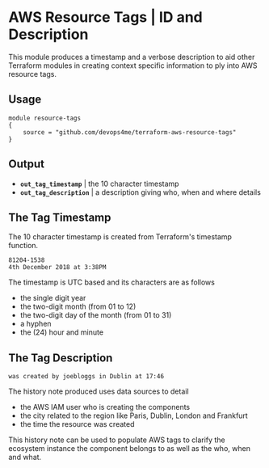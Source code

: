 
# AWS Resource Tags | ID and Description

This module produces a timestamp and a verbose description to aid other Terraform modules in creating context specific information to ply into AWS resource tags.

## Usage

```hcl
module resource-tags
{
    source = "github.com/devops4me/terraform-aws-resource-tags"
}
```


## Output

- **`out_tag_timestamp`** | the 10 character timestamp
- **`out_tag_description`** | a description giving who, when and where details


## The Tag Timestamp

The 10 character timestamp is created from Terraform's timestamp function.

    81204-1538
    4th December 2018 at 3:38PM

The timestamp is UTC based and its characters are as follows

- the single digit year
- the two-digit month (from 01 to 12)
- the two-digit day of the month (from 01 to 31)
- a hyphen
- the (24) hour and minute


## The Tag Description

    was created by joebloggs in Dublin at 17:46

The history note produced uses data sources to detail

- the AWS IAM user who is creating the components
- the city related to the region like Paris, Dublin, London and Frankfurt
- the time the resource was created

This history note can be used to populate AWS tags to clarify the ecosystem instance the component belongs to as well as the who, when and what.

